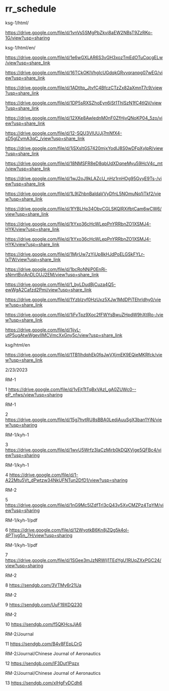 # rr_schedule
ksg-1/html/

https://drive.google.com/file/d/1vnVs5SMgPbZkvi8aEW2NBsT9ZzRKo-1G/view?usp=sharing

ksg-1/html/en/

https://drive.google.com/file/d/1e6wGXLAR6S3vGH3xozTmEdOTuCqcgELw/view?usp=share_link

https://drive.google.com/file/d/16TCkOKlVhgIcUGdqkGRvvqranpg07wEG/view?usp=share_link

https://drive.google.com/file/d/1ADtltp_JtvfC4BfczCTzZx82aXmnT7c9/view?usp=share_link

https://drive.google.com/file/d/1DP5sRXSZhoEyn6iSt1ThlSzN1fC4tlQV/view?usp=share_link

https://drive.google.com/file/d/12XKe8AwIednM0nF0ZfHjvQNoKP04_5zo/view?usp=share_link

https://drive.google.com/file/d/12-SQU3VlUUJj7mNfX4-sD5gIZvmA3qC_/view?usp=share_link

https://drive.google.com/file/d/1jSXsItGS7420mjxYodIJ8S0wDFpXylpR/view?usp=share_link

https://drive.google.com/file/d/18NMSFR8eD8qbUdXDqneMyu59HcV4c_mt/view?usp=share_link

https://drive.google.com/file/d/1wJ2oJ9kLAZcU_nHz1rnHOg95GvyE9Ts-/view?usp=share_link

https://drive.google.com/file/d/1L9IZhbnBaldaVVyDfnL5NOmuNq1iTkf2/view?usp=share_link

https://drive.google.com/file/d/1fYBLHp34ObvCGLSKQlRXifbtCam6wCW6/view?usp=share_link

https://drive.google.com/file/d/1tYxo36cHcWLepPnYRRbnZO1XSMJ4-HYK/view?usp=share_link

https://drive.google.com/file/d/1tYxo36cHcWLepPnYRRbnZO1XSMJ4-HYK/view?usp=share_link

https://drive.google.com/file/d/1MjrUw7zYjUp8kHJdPoELGSkFYLr-IxTW/view?usp=share_link

https://drive.google.com/file/d/1bcRoNNiP0EnRi-sNmrtBviAnDLOUJ2EM/view?usp=share_link

https://drive.google.com/file/d/1_byLDudBjCuza4Q5-ewWgA2Cafzd2Pmi/view?usp=share_link

https://drive.google.com/file/d/1YzbIzyf0HzUxz5XJw1MdDPiTEhrldhy0/view?usp=share_link

https://drive.google.com/file/d/1iFvTpz9Xoc2fFWYsBwuZHpdW9hXtlRo-/view?usp=share_link

https://drive.google.com/file/d/1ijvL-utP5ugAtwWgevlIMCVmcXxGny5c/view?usp=share_link

ksg/html/en

https://drive.google.com/file/d/1TB1lhdqhEk0fqJwVXjmEK9EQjeMKRfck/view?usp=share_link


2/23/2023

RM-1

1    https://drive.google.com/file/d/1vEjtTtTqBxVAzI_gA0ZUWc0--eP_nfws/view?usp=sharing

RM-1

2    https://drive.google.com/file/d/15g7hvtRU8sBBA0LediAuuSgX3ban1YjN/view?usp=sharing

RM-1/kyh-1

3    https://drive.google.com/file/d/1wvU5Wrfz3IaCzMirb0kDQXVjge5QFBc4/view?usp=sharing

RM-1/kyh-1

4    https://drive.google.com/file/d/1-A22Mtu5Vt_dPwtzw34NkUFNTun2DfD1/view?usp=sharing

RM-2

5    https://drive.google.com/file/d/1nG9Mc5IZdfTrl3cQ43v5XvCMZPz4TqYM/view?usp=sharing

RM-1/kyh-1/pdf

6    https://drive.google.com/file/d/12WyotkB6Kn8jZQg5k4ol-4PTjvg5n_7H/view?usp=sharing

RM-1/kyh-1/pdf

7    https://drive.google.com/file/d/1SGee3mJzNRWIj1TEdYgU1RUqZXxPGC24/view?usp=sharing

RM-2

8    https://sendgb.com/3VTMy6r21Ua

RM-2

9    https://sendgb.com/UuF19XDQ230

RM-2

10    https://sendgb.com/f5QKHcsJjA6

RM-2/Journal

11    https://sendgb.com/B4v8FEpLCrG

RM-2/Journal/Chinese Journal of Aeronautics

12    https://sendgb.com/IF3Dut1Pqzx

RM-2/Journal/Chinese Journal of Aeronautics

13    https://sendgb.com/xlHgFvDCdh6

